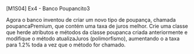 [M1S04] Ex4 - Banco Poupancito3

Agora o banco inventou de criar um novo tipo de poupança, chamada poupancaPremium, que contém uma taxa de juros melhor. Crie uma classe que herde atributos e métodos da classe poupanca criada anteriormente e modifique o método atualizaJuros (polimorfismo), aumentando o a taxa para 1.2% toda a vez que o método for chamado.